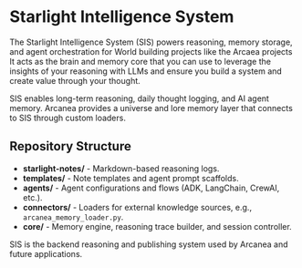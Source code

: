 # Starlight Intelligence System

The Starlight Intelligence System (SIS) powers reasoning, memory storage, and agent orchestration for World building projects like the Arcaea projects It acts as the brain and memory core that you can use to leverage the insights of your reasoning with LLMs and ensure you build a system and create value through your thought. 


SIS enables long-term reasoning, daily thought logging, and AI agent memory. Arcanea provides a universe and lore memory layer that connects to SIS through custom loaders.


## Repository Structure
- **starlight-notes/** - Markdown-based reasoning logs.
- **templates/** - Note templates and agent prompt scaffolds.
- **agents/** - Agent configurations and flows (ADK, LangChain, CrewAI, etc.).
- **connectors/** - Loaders for external knowledge sources, e.g., `arcanea_memory_loader.py`.
- **core/** - Memory engine, reasoning trace builder, and session controller.

SIS is the backend reasoning and publishing system used by Arcanea and future applications.
